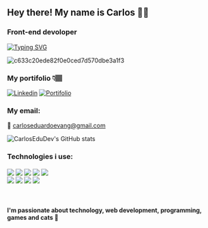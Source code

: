 ## Hey there! My name is Carlos 👋🏽

### Front-end devoloper
[![Typing SVG](https://readme-typing-svg.herokuapp.com/?color=845ef7&size=35&center=true&vCenter=true&width=1000&lines=Hello,+my+name+is+Carlos+Eduardo;I'm+19+years+old;I'm+from+Brazil;I'm+a+Front-end+Developer;The+future+is+today;Be+Welcome!+:%29)](https://git.io/typing-svg)<br>

![c633c20ede82f0e0ced7d570dbe3a1f3](https://user-images.githubusercontent.com/70382532/138322189-2db8df52-9dcb-40a0-88a8-c365466bd33d.gif)

### My portifolio 👇🏽

[![Linkedin](https://img.shields.io/badge/LinkedIn-0077B5?style=for-the-badge&logo=linkedin&logoColor=white)](https://www.linkedin.com/in/carlos-eduardo-310a5a255/)
[![Portifolio](https://img.shields.io/badge/website-000000?style=for-the-badge&logo=About.me&logoColor=white)](https://carlosedudev.github.io/Portifolio-Carlos/)

### My email:
📧 carloseduardoevang@gmail.com

![CarlosEduDev's GitHub stats](https://github-readme-stats.vercel.app/api?username=CarlosEduDev&show_icons=true&theme=tokyonight)

### Technologies i use:

<div style='display: inline_block'>
  <img align='center' src='https://img.shields.io/badge/HTML5-E34F26?style=for-the-badge&logo=html5&logoColor=white'>
  <img align='center' src='https://img.shields.io/badge/CSS3-1572B6?style=for-the-badge&logo=css3&logoColor=white'>
  <img align='center' src='https://img.shields.io/badge/JavaScript-323330?style=for-the-badge&logo=javascript&logoColor=F7DF1E'>
  <img align='center' src='https://img.shields.io/badge/TypeScript-007ACC?style=for-the-badge&logo=typescript&logoColor=white'>
  <img align='center' src='https://img.shields.io/badge/React-20232A?style=for-the-badge&logo=react&logoColor=61DAFB'>
  <br/>
  <img align='center' src='https://img.shields.io/badge/Node.js-43853D?style=for-the-badge&logo=node.js&logoColor=white'>
  <img align='center' src='https://img.shields.io/badge/MongoDB-4EA94B?style=for-the-badge&logo=mongodb&logoColor=white'>
  <img align='center' src='https://img.shields.io/badge/MySQL-4479A1?style=for-the-badge&logo=mysql&logoColor=white'>
  <img align='center' src='https://img.shields.io/badge/Express.js-000000?style=for-the-badge&logo=express&logoColor=white'>
</div>
<br/>

<br/>

#### I'm passionate about technology, web development, programming, games and cats 💖


